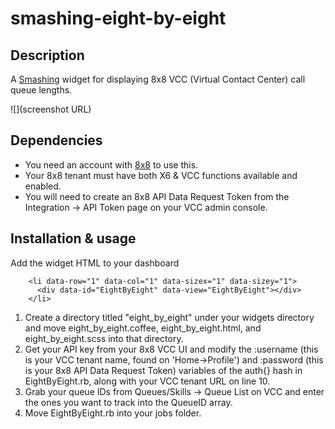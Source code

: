 # smashing-eight-by-eight

## Description

A [Smashing](https://smashing.github.io) widget for displaying 8x8 VCC (Virtual Contact Center) call queue lengths.

![](screenshot URL)

## Dependencies

- You need an account with [8x8](http://www.8x8.com) to use this.
- Your 8x8 tenant must have both X6 & VCC functions available and enabled.
- You will need to create an 8x8 API Data Request Token from the Integration -> API Token page on your VCC admin console. 

## Installation & usage

Add the widget HTML to your dashboard
```
    <li data-row="1" data-col="1" data-sizex="1" data-sizey="1">
      <div data-id="EightByEight" data-view="EightByEight"></div>
    </li>
```
1. Create a directory titled "eight_by_eight" under your widgets directory and move eight_by_eight.coffee, eight_by_eight.html, and eight_by_eight.scss into that directory.
2. Get your API key from your 8x8 VCC UI and modify the :username (this is your VCC tenant name, found on 'Home->Profile') and :password (this is your 8x8 API Data Request Token) variables of the auth{} hash in EightByEight.rb, along with your VCC tenant URL on line 10.
3. Grab your queue IDs from Queues/Skills -> Queue List on VCC and enter the ones you want to track into the QueueID array.
4. Move EightByEight.rb into your jobs folder.
